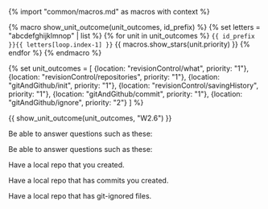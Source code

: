 {% import "common/macros.md" as macros with context %}

{% macro show_unit_outcome(unit_outcomes, id_prefix) %}
{% set letters = "abcdefghijklmnop" | list %}
{% for unit in unit_outcomes %}
<panel type="{{ macros.show_priority_style(unit.priority) }}" expanded no-close >
<span slot="header" class="panel-title"><md>`{{ id_prefix }}{{ letters[loop.index-1] }}` <include src="../../book/{{  unit.location }}/text.md#outcomes" inline/> {{ macros.show_stars(unit.priority) }}</md></span>
  <include src="../../book/{{ unit.location }}/unit-inElsewhere-asFlat.md" boilerplate />
</panel>
{% endfor %}
{% endmacro %}

{% set unit_outcomes = [
  {location: "revisionControl/what", priority: "1"},
  {location: "revisionControl/repositories", priority: "1"},
  {location: "gitAndGithub/init", priority: "1"},
  {location: "revisionControl/savingHistory", priority: "1"},
  {location: "gitAndGithub/commit", priority: "1"},
  {location: "gitAndGithub/ignore", priority: "2"}
] %}

{{ show_unit_outcome(unit_outcomes, "W2.6") }}


<panel type="danger" header="`W2.6a` Can explain revision control :star:" expanded no-close>
  <include src="../../book/revisionControl/what/unit-inElsewhere-asFlat.md" boilerplate />
  <panel header="{{glyphicon_folder_close}} Evidence" expanded>
  
Be able to answer questions such as these:
  
<include src="../../book/revisionControl/what/q-essay-rcs-explain.md" />

  </panel>
</panel>

<panel type="danger" header="`W2.6b` Can explain repositories :star:" expanded no-close>
  <include src="../../book/revisionControl/repositories/unit-inElsewhere-asFlat.md" boilerplate />
  <panel header="{{glyphicon_folder_close}} Evidence" expanded>
  
Be able to answer questions such as these:

<include src="../../book/revisionControl/repositories/q-essay-repo-definition.md" />
    
  </panel>
</panel>

<panel type="danger" header="`W2.6c` Can create a local Git repo :star:" expanded no-close>
  <include src="../../book/gitAndGithub/init/unit-inElsewhere-asFlat.md" boilerplate />
  <panel header="{{glyphicon_folder_close}} Evidence" expanded>

Have a local repo that you created.

  </panel>
</panel>

<panel type="danger" header="`W2.6d` Can explain saving history :star:" expanded no-close>
  <include src="../../book/revisionControl/savingHistory/unit-inElsewhere-asFlat.md" boilerplate />
</panel>

<panel type="danger" header="`W2.6e` Can commit using Git :star:" expanded no-close>
  <include src="../../book/gitAndGithub/commit/unit-inElsewhere-asFlat.md" boilerplate />
  <panel header="{{glyphicon_folder_close}} Evidence" expanded>

Have a local repo that has commits you created.

  </panel>
</panel>

<panel type="warning" header="`W2.6f` Can set Git to ignore files :star::star:" expanded no-close>
  <include src="../../book/gitAndGithub/ignore/unit-inElsewhere-asFlat.md" boilerplate />
  <panel header="{{glyphicon_folder_close}} Evidence" expanded>

Have a local repo that has git-ignored files.

  </panel>
</panel>
